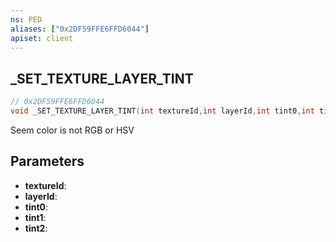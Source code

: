 ```yaml
---
ns: PED
aliases: ["0x2DF59FFE6FFD6044"]
apiset: client
---
```

## _SET_TEXTURE_LAYER_TINT

```c
// 0x2DF59FFE6FFD6044
void _SET_TEXTURE_LAYER_TINT(int textureId,int layerId,int tint0,int tint1,int tint2);
```

Seem color is not RGB or HSV

## Parameters
* **textureId**:
* **layerId**:
* **tint0**:
* **tint1**:
* **tint2**: